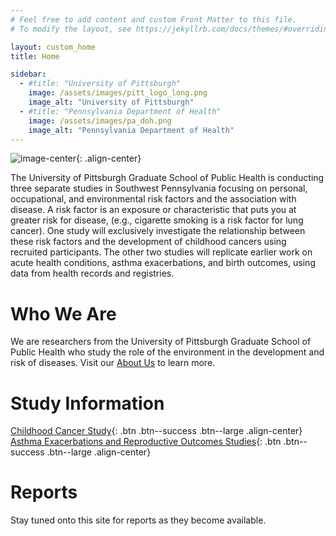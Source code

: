 ```yaml
---
# Feel free to add content and custom Front Matter to this file.
# To modify the layout, see https://jekyllrb.com/docs/themes/#overriding-theme-defaults

layout: custom_home
title: Home

sidebar:
  - #title: "University of Pittsburgh"
    image: /assets/images/pitt_logo_long.png
    image_alt: "University of Pittsburgh"
  - #title: "Pennsylvania Department of Health"
    image: /assets/images/pa_doh.png
    image_alt: "Pennsylvania Department of Health"
---
```


![image-center](/assets/images/study_logo.png){: .align-center}

The University of Pittsburgh Graduate School of Public Health is conducting three separate studies in Southwest Pennsylvania focusing on personal, occupational, and environmental risk factors and the association with disease. A risk factor is an exposure or characteristic that puts you at greater risk for disease, (e.g., cigarette smoking is a risk factor for lung cancer). One study will exclusively investigate the relationship between these risk factors and the development of childhood cancers using recruited participants. The other two studies will replicate earlier work on acute health conditions, asthma exacerbations, and birth outcomes, using data from health records and registries.

# Who We Are

We are researchers from the University of Pittsburgh Graduate School of Public Health who study the role of the environment in the development and risk of diseases. Visit our [About Us](about_us.html) to learn more.

# Study Information

[Childhood Cancer Study](ccs.html){: .btn .btn--success .btn--large .align-center}
[Asthma Exacerbations and Reproductive Outcomes Studies](aeros.html){: .btn .btn--success .btn--large .align-center}

# Reports

Stay tuned onto this site for reports as they become available.